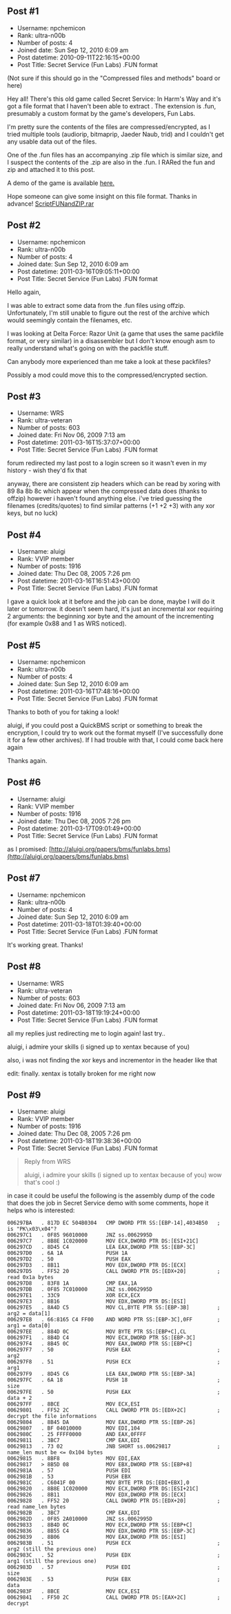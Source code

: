 ## Post #1
- Username: npchemicon
- Rank: ultra-n00b
- Number of posts: 4
- Joined date: Sun Sep 12, 2010 6:09 am
- Post datetime: 2010-09-11T22:16:15+00:00
- Post Title: Secret Service (Fun Labs) .FUN format

(Not sure if this should go in the "Compressed files and methods" board or here)

Hey all! There's this old game called Secret Service: In Harm's Way and it's got a file format that I haven't been able to extract . The extension is .fun, presumably a custom format by the game's developers, Fun Labs.

I'm pretty sure the contents of the files are compressed/encrypted, as I tried multiple tools (audiorip, bitmaprip, Jaeder Naub, trid) and I couldn't get any usable data out of the files.

One of the .fun files has an accompanying .zip file which is similar size, and I suspect the contents of the .zip are also in the .fun. I RARed the fun and zip and attached it to this post.

A demo of the game is available [here.](http://www.fileplanet.com/82887/80000/fileinfo/Secret-Service:-In-Harm%27s-Way-Demo)

Hope someone can give some insight on this file format. Thanks in advance!
[ScriptFUNandZIP.rar](https://xentaxbackup.github.io/file/3432_ScriptFUNandZIP.rar)
## Post #2
- Username: npchemicon
- Rank: ultra-n00b
- Number of posts: 4
- Joined date: Sun Sep 12, 2010 6:09 am
- Post datetime: 2011-03-16T09:05:11+00:00
- Post Title: Secret Service (Fun Labs) .FUN format

Hello again,

I was able to extract some data from the .fun files using offzip. Unfortunately, I'm still unable to figure out the rest of the archive which would seemingly contain the filenames, etc.

I was looking at Delta Force: Razor Unit (a game that uses the same packfile format, or very similar) in a disassembler but I don't know enough asm to really understand what's going on with the packfile stuff.

Can anybody more experienced than me take a look at these packfiles?

Possibly a mod could move this to the compressed/encrypted section.
## Post #3
- Username: WRS
- Rank: ultra-veteran
- Number of posts: 603
- Joined date: Fri Nov 06, 2009 7:13 am
- Post datetime: 2011-03-16T15:37:07+00:00
- Post Title: Secret Service (Fun Labs) .FUN format

forum redirected my last post to a login screen so it wasn't even in my history - wish they'd fix that

anyway, there are consistent zip headers which can be read by xoring with 89 8a 8b 8c which appear when the compressed data does (thanks to offzip) however i haven't found anything else. i've tried guessing the filenames (credits/quotes) to find similar patterns (+1 +2 +3) with any xor keys, but no luck)
## Post #4
- Username: aluigi
- Rank: VVIP member
- Number of posts: 1916
- Joined date: Thu Dec 08, 2005 7:26 pm
- Post datetime: 2011-03-16T16:51:43+00:00
- Post Title: Secret Service (Fun Labs) .FUN format

I gave a quick look at it before and the job can be done, maybe I will do it later or tomorrow.
it doesn't seem hard, it's just an incremental xor requiring 2 arguments: the beginning xor byte and the amount of the incrementing (for example 0x88 and 1 as WRS noticed).
## Post #5
- Username: npchemicon
- Rank: ultra-n00b
- Number of posts: 4
- Joined date: Sun Sep 12, 2010 6:09 am
- Post datetime: 2011-03-16T17:48:16+00:00
- Post Title: Secret Service (Fun Labs) .FUN format

Thanks to both of you for taking a look!

aluigi, if you could post a QuickBMS script or something to break the encryption, I could try to work out the format myself (I've successfully done it for a few other archives). If I had trouble with that, I could come back here again   

Thanks again.
## Post #6
- Username: aluigi
- Rank: VVIP member
- Number of posts: 1916
- Joined date: Thu Dec 08, 2005 7:26 pm
- Post datetime: 2011-03-17T09:01:49+00:00
- Post Title: Secret Service (Fun Labs) .FUN format

as I promised:
[http://aluigi.org/papers/bms/funlabs.bms](http://aluigi.org/papers/bms/funlabs.bms)
## Post #7
- Username: npchemicon
- Rank: ultra-n00b
- Number of posts: 4
- Joined date: Sun Sep 12, 2010 6:09 am
- Post datetime: 2011-03-18T01:39:40+00:00
- Post Title: Secret Service (Fun Labs) .FUN format

It's working great. Thanks!
## Post #8
- Username: WRS
- Rank: ultra-veteran
- Number of posts: 603
- Joined date: Fri Nov 06, 2009 7:13 am
- Post datetime: 2011-03-18T19:19:24+00:00
- Post Title: Secret Service (Fun Labs) .FUN format

all my replies just redirecting me to login again! last try..


aluigi, i admire your skills (i signed up to xentax because of you)

also, i was not finding the xor keys and incrementor in the header like that  


edit: finally. xentax is totally broken for me right now
## Post #9
- Username: aluigi
- Rank: VVIP member
- Number of posts: 1916
- Joined date: Thu Dec 08, 2005 7:26 pm
- Post datetime: 2011-03-18T19:38:36+00:00
- Post Title: Secret Service (Fun Labs) .FUN format

> Reply from WRS
>
> aluigi, i admire your skills (i signed up to xentax because of you)
wow that's cool :)

in case it could be useful the following is the assembly dump of the code that does the job in Secret Service demo with some comments, hope it helps who is interested:

```
006297BA   . 817D EC 504B0304   CMP DWORD PTR SS:[EBP-14],4034B50   ; is "PK\x03\x04"?
006297C1   . 0F85 96010000      JNZ ss.0062995D
006297C7   . 8B8E 1C020000      MOV ECX,DWORD PTR DS:[ESI+21C]
006297CD   . 8D45 C4            LEA EAX,DWORD PTR SS:[EBP-3C]
006297D0   . 6A 1A              PUSH 1A
006297D2   . 50                 PUSH EAX
006297D3   . 8B11               MOV EDX,DWORD PTR DS:[ECX]
006297D5   . FF52 20            CALL DWORD PTR DS:[EDX+20]          ; read 0x1a bytes
006297D8   . 83F8 1A            CMP EAX,1A
006297DB   . 0F85 7C010000      JNZ ss.0062995D
006297E1   . 33C9               XOR ECX,ECX
006297E3   . 8B16               MOV EDX,DWORD PTR DS:[ESI]
006297E5   . 8A4D C5            MOV CL,BYTE PTR SS:[EBP-3B]         ; arg2 = data[1]
006297E8   . 66:8165 C4 FF00    AND WORD PTR SS:[EBP-3C],0FF        ; arg1 = data[0]
006297EE   . 884D 0C            MOV BYTE PTR SS:[EBP+C],CL
006297F1   . 8B4D C4            MOV ECX,DWORD PTR SS:[EBP-3C]
006297F4   . 8B45 0C            MOV EAX,DWORD PTR SS:[EBP+C]
006297F7   . 50                 PUSH EAX                            ; arg2
006297F8   . 51                 PUSH ECX                            ; arg1
006297F9   . 8D45 C6            LEA EAX,DWORD PTR SS:[EBP-3A]
006297FC   . 6A 18              PUSH 18                             ; size
006297FE   . 50                 PUSH EAX                            ; data + 2
006297FF   . 8BCE               MOV ECX,ESI
00629801   . FF52 2C            CALL DWORD PTR DS:[EDX+2C]          ; decrypt the file informations
00629804   . 8B45 DA            MOV EAX,DWORD PTR SS:[EBP-26]
00629807   . BF 04010000        MOV EDI,104
0062980C   . 25 FFFF0000        AND EAX,0FFFF
00629811   . 3BC7               CMP EAX,EDI
00629813   . 73 02              JNB SHORT ss.00629817               ; name_len must be <= 0x104 bytes
00629815   . 8BF8               MOV EDI,EAX
00629817   > 8B5D 08            MOV EBX,DWORD PTR SS:[EBP+8]
0062981A   . 57                 PUSH EDI
0062981B   . 53                 PUSH EBX
0062981C   . C6041F 00          MOV BYTE PTR DS:[EDI+EBX],0
00629820   . 8B8E 1C020000      MOV ECX,DWORD PTR DS:[ESI+21C]
00629826   . 8B11               MOV EDX,DWORD PTR DS:[ECX]
00629828   . FF52 20            CALL DWORD PTR DS:[EDX+20]          ; read name_len bytes
0062982B   . 3BC7               CMP EAX,EDI
0062982D   . 0F85 2A010000      JNZ ss.0062995D
00629833   . 8B4D 0C            MOV ECX,DWORD PTR SS:[EBP+C]
00629836   . 8B55 C4            MOV EDX,DWORD PTR SS:[EBP-3C]
00629839   . 8B06               MOV EAX,DWORD PTR DS:[ESI]
0062983B   . 51                 PUSH ECX                            ; arg2 (still the previous one)
0062983C   . 52                 PUSH EDX                            ; arg1 (still the previous one)
0062983D   . 57                 PUSH EDI                            ; size
0062983E   . 53                 PUSH EBX                            ; data
0062983F   . 8BCE               MOV ECX,ESI
00629841   . FF50 2C            CALL DWORD PTR DS:[EAX+2C]          ; decrypt
```
